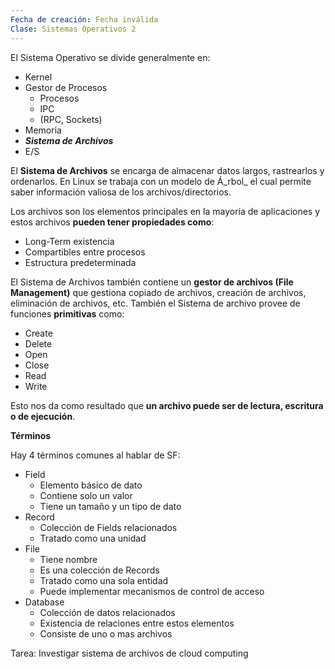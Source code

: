 ```yaml
---
Fecha de creación: Fecha inválida
Clase: Sistemas Operativos 2
---
```

El Sistema Operativo se divide generalmente en:

- Kernel
- Gestor de Procesos
    - Procesos
    - IPC
    - (RPC, Sockets)
- Memoria
- _**Sistema de Archivos**_
- E/S

El **Sistema de Archivos** se encarga de almacenar datos largos, rastrearlos y ordenarlos. En Linux se trabaja con un modelo de Á_rbol_ el cual permite saber información valiosa de los archivos/directorios.

  

Los archivos son los elementos principales en la mayoría de aplicaciones y estos archivos **pueden tener propiedades como**:

- Long-Term existencia
- Compartibles entre procesos
- Estructura predeterminada

  

El Sistema de Archivos también contiene un **gestor de archivos (File Management)** que gestiona copiado de archivos, creación de archivos, eliminación de archivos, etc. También el Sistema de archivo provee de funciones **primitivas** como:

- Create
- Delete
- Open
- Close
- Read
- Write

Esto nos da como resultado que **un archivo puede ser de lectura, escritura o de ejecución**.

**Términos**

Hay 4 términos comunes al hablar de SF:

- Field
    - Elemento básico de dato
    - Contiene solo un valor
    - Tiene un tamaño y un tipo de dato
- Record
    - Colección de Fields relacionados
    - Tratado como una unidad
- File
    - Tiene nombre
    - Es una colección de Records
    - Tratado como una sola entidad
    - Puede implementar mecanismos de control de acceso
- Database
    - Colección de datos relacionados
    - Existencia de relaciones entre estos elementos
    - Consiste de uno o mas archivos

Tarea: Investigar sistema de archivos de cloud computing